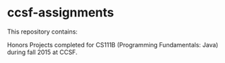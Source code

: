 # ccsf-assignments
This repository contains:

Honors Projects completed for CS111B (Programming Fundamentals: Java) during fall 2015 at CCSF.


